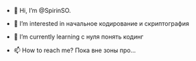 - 👋 Hi, I’m @SpirinSO.
- 👀 I’m interested in  начальное  кодирование и скриптография
- 🌱 I’m currently learning с  нуля понять  кодинг

- 📫 How to reach me? Пока вне  зоны про...
<!---
SpirinSO/SpirinSO is a ✨ special ✨ repository because its `README.md` (this file) appears on your GitHub profile.
You can click the Preview link to take a look at your changes.
--->
